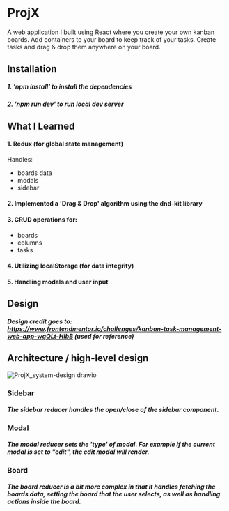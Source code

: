 # ProjX

A web application I built using React where you create your own kanban boards. Add containers to your board to keep track of your tasks. Create tasks and drag & drop them anywhere on your board.

## Installation

##### 1. 'npm install' to install the dependencies
##### 2. 'npm run dev' to run local dev server

## What I Learned

#### 1. Redux (for global state management)

Handles:
  - boards data
  - modals
  - sidebar

#### 2. Implemented a 'Drag & Drop' algorithm using the dnd-kit library

#### 3. CRUD operations for:
  - boards
  - columns
  - tasks

#### 4. Utilizing localStorage (for data integrity)

#### 5. Handling modals and user input

## Design

##### Design credit goes to: https://www.frontendmentor.io/challenges/kanban-task-management-web-app-wgQLt-HlbB (used for reference)

## Architecture / high-level design
![ProjX_system-design drawio](https://github.com/MicahD18/ProjX-KanbanBoardApp/assets/70763379/dce303b8-897f-4eeb-a152-656e112b7f49)
### Sidebar
##### The sidebar reducer handles the open/close of the sidebar component.
### Modal
##### The modal reducer sets the 'type' of modal. For example if the current modal is set to "edit", the edit modal will render.
### Board
##### The board reducer is a bit more complex in that it handles fetching the boards data, setting the board that the user selects, as well as handling actions inside the board.
